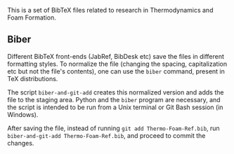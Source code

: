 This is a set of BibTeX files related to research in Thermodynamics and Foam Formation.

## Biber

Different BibTeX front-ends (JabRef, BibDesk etc) save the files in different formatting styles. To normalize the file (changing the spacing, capitalization etc but not the file's contents), one can use the `biber` command, present in TeX distributions.

The script `biber-and-git-add` creates this normalized version and adds the file to the staging area. Python and the `biber` program are necessary, and the script is intended to be run from a Unix terminal or Git Bash session (in Windows).

After saving the file, instead of running `git add Thermo-Foam-Ref.bib`, run `biber-and-git-add Thermo-Foam-Ref.bib`, and proceed to commit the changes.

